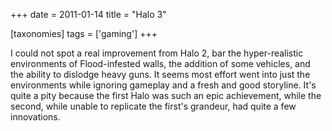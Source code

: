 +++
date = 2011-01-14
title = "Halo 3"

[taxonomies]
tags = ['gaming']
+++

I could not spot a real improvement from Halo 2, bar the hyper-realistic
environments of Flood-infested walls, the addition of some vehicles, and
the ability to dislodge heavy guns. It seems most effort went into just
the environments while ignoring gameplay and a fresh and good storyline.
It's quite a pity because the first Halo was such an epic achievement,
while the second, while unable to replicate the first's grandeur, had
quite a few innovations.
